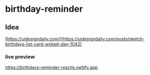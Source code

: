 # birthday-reminder

## Idea

[https://uidesigndaily.com/](https://uidesigndaily.com/posts/sketch-birthdays-list-card-widget-day-1042)

### live preview 

https://birthdays-reminder-reactjs.netlify.app
